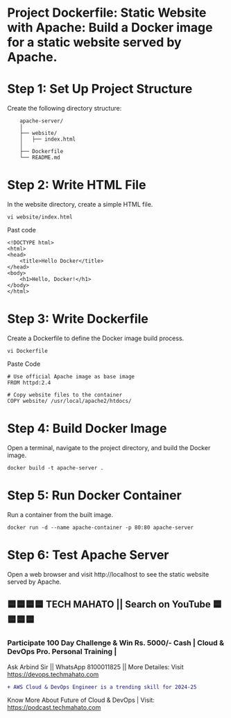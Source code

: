 # Project Dockerfile: Static Website with Apache: Build a Docker image for a static website served by Apache.

# Step 1: Set Up Project Structure
Create the following directory structure:

        apache-server/
        │
        ├── website/
        │   ├── index.html
        │
        ├── Dockerfile
        └── README.md

# Step 2: Write HTML File
In the website directory, create a simple HTML file.

    vi website/index.html

Past code

    <!DOCTYPE html>
    <html>
    <head>
        <title>Hello Docker</title>
    </head>
    <body>
        <h1>Hello, Docker!</h1>
    </body>
    </html>

# Step 3: Write Dockerfile
Create a Dockerfile to define the Docker image build process.

    vi Dockerfile

Paste Code

    # Use official Apache image as base image
    FROM httpd:2.4

    # Copy website files to the container
    COPY website/ /usr/local/apache2/htdocs/

# Step 4: Build Docker Image
Open a terminal, navigate to the project directory, and build the Docker image.

    docker build -t apache-server .

# Step 5: Run Docker Container
Run a container from the built image.

    docker run -d --name apache-container -p 80:80 apache-server

# Step 6: Test Apache Server
Open a web browser and visit http://localhost to see the static website served by Apache.


## 🟦🟦🟦🟦 TECH MAHATO || Search on YouTube 🟦🟦🟦🟦
### Participate 100 Day Challenge & Win Rs. 5000/- Cash | Cloud & DevOps Pro. Personal Training |
Ask Arbind Sir || WhatsApp 8100011825 || More Detailes: Visit https://devops.techmahato.com


```diff
+ AWS Cloud & DevOps Engineer is a trending skill for 2024-25 
```
Know More About Future of Cloud & DevOps | Visit: https://podcast.techmahato.com



